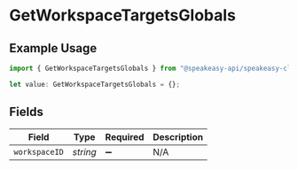 # GetWorkspaceTargetsGlobals

## Example Usage

```typescript
import { GetWorkspaceTargetsGlobals } from "@speakeasy-api/speakeasy-client-sdk-typescript/sdk/models/operations";

let value: GetWorkspaceTargetsGlobals = {};
```

## Fields

| Field              | Type               | Required           | Description        |
| ------------------ | ------------------ | ------------------ | ------------------ |
| `workspaceID`      | *string*           | :heavy_minus_sign: | N/A                |